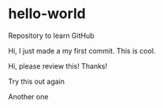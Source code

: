 # hello-world
Repository to learn GitHub

Hi, I just made a my first commit. This is cool.

Hi, please review this! Thanks!

Try this out again

Another one